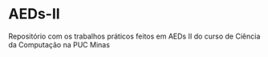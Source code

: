 # AEDs-II
Repositório com os trabalhos práticos feitos em AEDs II do curso de Ciência da Computação na PUC Minas

